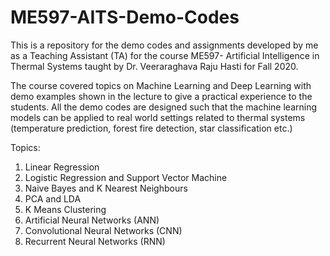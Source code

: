 # ME597-AITS-Demo-Codes

This is a repository for the demo codes and assignments developed by me as a Teaching Assistant (TA) for the course ME597- Artificial Intelligence in Thermal Systems taught by Dr. Veeraraghava Raju Hasti for Fall 2020. 

The course covered topics on Machine Learning and Deep Learning with demo examples shown in the lecture to give a practical experience to the students. All the demo codes are designed such that the machine learning models can be applied to real world settings related to thermal systems (temperature prediction, forest fire detection, star classification etc.)

Topics:

1. Linear Regression
2. Logistic Regression and Support Vector Machine
3. Naive Bayes and K Nearest Neighbours
4. PCA and LDA
5. K Means Clustering 
6. Artificial Neural Networks (ANN)
7. Convolutional Neural Networks (CNN)
8. Recurrent Neural Networks (RNN)

